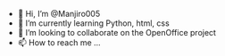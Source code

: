- 👋 Hi, I’m @Manjiro005
- 🌱 I’m currently learning Python, html, css
- 💞️ I’m looking to collaborate on the OpenOffice project
- 📫 How to reach me ...

<!---
Manjiro005/Manjiro005 is a ✨ special ✨ repository because its `README.md` (this file) appears on your GitHub profile.
You can click the Preview link to take a look at your changes.
--->

